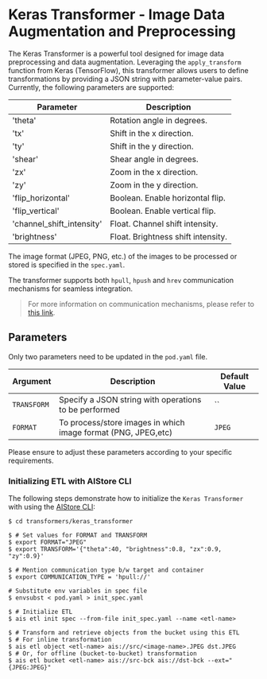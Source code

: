# Keras Transformer - Image Data Augmentation and Preprocessing

The Keras Transformer is a powerful tool designed for image data preprocessing and data augmentation. Leveraging the `apply_transform` function from Keras (TensorFlow), this transformer allows users to define transformations by providing a JSON string with parameter-value pairs. Currently, the following parameters are supported:

| Parameter                | Description                                             |
|-------------------------|---------------------------------------------------------|
| 'theta'                 | Rotation angle in degrees.                              |
| 'tx'                     | Shift in the x direction.                                 |
| 'ty'                     | Shift in the y direction.                                 |
| 'shear'                 | Shear angle in degrees.                                    |
| 'zx'                     | Zoom in the x direction.                                  |
| 'zy'                     | Zoom in the y direction.                                  |
| 'flip_horizontal'    | Boolean. Enable horizontal flip.                          |
| 'flip_vertical'        | Boolean. Enable vertical flip.                              |
| 'channel_shift_intensity' | Float. Channel shift intensity.                          |
| 'brightness'            | Float. Brightness shift intensity.                          |

The image format (JPEG, PNG, etc.) of the images to be processed or stored is specified in the `spec.yaml`.

The transformer supports both `hpull`, `hpush` and `hrev` communication mechanisms for seamless integration.

> For more information on communication mechanisms, please refer to [this link](https://github.com/NVIDIA/aistore/blob/master/docs/etl.md#communication-mechanisms).

## Parameters
Only two parameters need to be updated in the `pod.yaml` file.

| Argument    | Description                                                           | Default Value |
| ----------- | --------------------------------------------------------------------- | ------------- |
| `TRANSFORM`      | Specify a JSON string with operations to be performed | ``     |
| `FORMAT`| To process/store images in which image format (PNG, JPEG,etc)           | `JPEG`          |

Please ensure to adjust these parameters according to your specific requirements.

### Initializing ETL with AIStore CLI

The following steps demonstrate how to initialize the `Keras Transformer` with using the [AIStore CLI](https://github.com/NVIDIA/aistore/blob/master/docs/cli.md):

```!bash
$ cd transformers/keras_transformer

$ # Set values for FORMAT and TRANSFORM
$ export FORMAT="JPEG"
$ export TRANSFORM='{"theta":40, "brightness":0.8, "zx":0.9, "zy":0.9}'

$ # Mention communication type b/w target and container
$ export COMMUNICATION_TYPE = 'hpull://'

# Substitute env variables in spec file
$ envsubst < pod.yaml > init_spec.yaml

$ # Initialize ETL
$ ais etl init spec --from-file init_spec.yaml --name <etl-name>

$ # Transform and retrieve objects from the bucket using this ETL
$ # For inline transformation
$ ais etl object <etl-name> ais://src/<image-name>.JPEG dst.JPEG
$ # Or, for offline (bucket-to-bucket) transformation
$ ais etl bucket <etl-name> ais://src-bck ais://dst-bck --ext="{JPEG:JPEG}" 
```